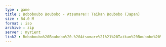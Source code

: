 ```yaml
---
type : game
title : Boboboubo Boubobo - Atsumare!! Taikan Boubobo (Japan)
size : 84.0 M
format : iso
archive : zip
server : myrient
link2 : Boboboubo%20Boubobo%20-%20Atsumare%21%21%20Taikan%20Boubobo%20%28Japan%29
---
```

